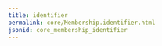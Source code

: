 ```yaml
---
title: identifier
permalink: core/Membership.identifier.html
jsonid: core_membership_identifier
---
```

